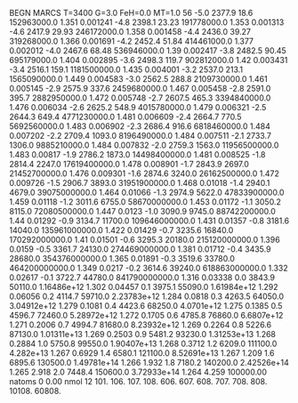 BEGN
MARCS T=3400 G=3.0 FeH=0.0 MT=1.0
                  56
-5.0 2377.9 18.6 152963000.0 1.351 0.001241 
-4.8 2398.1 23.23 191778000.0 1.353 0.001313 
-4.6 2417.9 29.93 246172000.0 1.358 0.001458 
-4.4 2436.0 39.27 319268000.0 1.366 0.001691 
-4.2 2452.4 51.84 414461000.0 1.377 0.002012 
-4.0 2467.6 68.48 536946000.0 1.39 0.002417 
-3.8 2482.5 90.45 695179000.0 1.404 0.002895 
-3.6 2498.3 119.7 902812000.0 1.42 0.003431 
-3.4 2516.1 159.1 1181500000.0 1.435 0.004001 
-3.2 2537.0 213.1 1565090000.0 1.449 0.004583 
-3.0 2562.5 288.8 2109730000.0 1.461 0.005145 
-2.9 2575.9 337.6 2459680000.0 1.467 0.005458 
-2.8 2591.0 395.7 2882950000.0 1.472 0.005748 
-2.7 2607.5 465.3 3394840000.0 1.476 0.006034 
-2.6 2625.2 548.9 4015780000.0 1.479 0.006321 
-2.5 2644.3 649.4 4771230000.0 1.481 0.006609 
-2.4 2664.7 770.5 5692560000.0 1.483 0.006902 
-2.3 2686.4 916.6 6818460000.0 1.484 0.007202 
-2.2 2709.4 1093.0 8196490000.0 1.484 0.007511 
-2.1 2733.7 1306.0 9885210000.0 1.484 0.007832 
-2.0 2759.3 1563.0 11956500000.0 1.483 0.00817 
-1.9 2786.2 1873.0 14498400000.0 1.481 0.008525 
-1.8 2814.4 2247.0 17619400000.0 1.478 0.008901 
-1.7 2843.9 2697.0 21452700000.0 1.476 0.009301 
-1.6 2874.6 3240.0 26162500000.0 1.472 0.009726 
-1.5 2906.7 3893.0 31951900000.0 1.468 0.01018 
-1.4 2940.1 4679.0 39075000000.0 1.464 0.01066 
-1.3 2974.9 5622.0 47833900000.0 1.459 0.01118 
-1.2 3011.6 6755.0 58670000000.0 1.453 0.01172 
-1.1 3050.2 8115.0 72080500000.0 1.447 0.0123 
-1.0 3090.9 9745.0 88742200000.0 1.44 0.01292 
-0.9 3134.7 11700.0 109646000000.0 1.431 0.01357 
-0.8 3181.6 14040.0 135961000000.0 1.422 0.01429 
-0.7 3235.6 16840.0 170292000000.0 1.41 0.01501 
-0.6 3295.3 20180.0 215120000000.0 1.396 0.0159 
-0.5 3361.7 24130.0 274469000000.0 1.381 0.01712 
-0.4 3435.9 28680.0 354376000000.0 1.365 0.01891 
-0.3 3519.6 33780.0 464200000000.0 1.349 0.0217 
-0.2 3614.6 39240.0 618863000000.0 1.332 0.02617 
-0.1 3722.7 44780.0 841790000000.0 1.316 0.03338 
0.0 3843.9 50110.0 1.16486e+12 1.302 0.04457 
0.1 3975.1 55090.0 1.61984e+12 1.292 0.06056 
0.2 4114.7 59710.0 2.23783e+12 1.284 0.0818 
0.3 4263.5 64050.0 3.04912e+12 1.279 0.1081 
0.4 4423.6 68250.0 4.0701e+12 1.275 0.1385 
0.5 4596.7 72460.0 5.28972e+12 1.272 0.1705 
0.6 4785.8 76860.0 6.6807e+12 1.271 0.2006 
0.7 4994.7 81680.0 8.23932e+12 1.269 0.2264 
0.8 5226.6 87130.0 1.01311e+13 1.269 0.2503 
0.9 5481.2 93230.0 1.31253e+13 1.268 0.2884 
1.0 5750.8 99550.0 1.90407e+13 1.268 0.3712 
1.2 6209.0 111100.0 4.282e+13 1.267 0.6929 
1.4 6580.1 121100.0 8.52691e+13 1.267 1.209 
1.6 6895.6 130500.0 1.49781e+14 1.266 1.932 
1.8 7180.2 140200.0 2.42526e+14 1.265 2.918 
2.0 7448.4 150600.0 3.72933e+14 1.264 4.259 
100000.00
natoms              0      0.00
nmol          12
          101.         106.       107.      108.         606.        607.        608.
          707.         708.       808.    10108.       60808.
